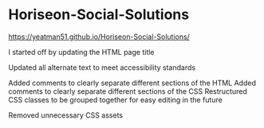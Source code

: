 # Horiseon-Social-Solutions

https://yeatman51.github.io/Horiseon-Social-Solutions/

I started off by updating the HTML page title

Updated all alternate text to meet accessibility standards

Added comments to clearly separate different sections of the HTML
Added comments to clearly separate different sections of the CSS
Restructured CSS  classes to be grouped together for easy editing in the future

Removed unnecessary CSS assets 